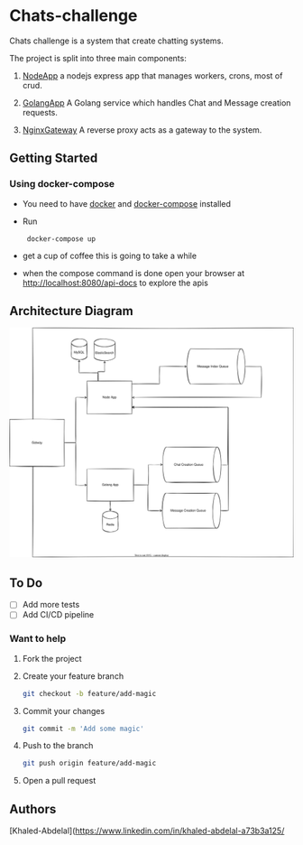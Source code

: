 # Chats-challenge

Chats challenge is a system that create chatting systems.

The project is split into three main components:

1. [NodeApp](./nodeApp) a nodejs express app that manages workers, crons, most of crud.

2. [GolangApp](./golanApp/) A Golang service which handles Chat and Message creation requests.

3. [NginxGateway](./nginx/) A reverse proxy acts as a gateway to the system.  

## Getting Started

### Using docker-compose

- You need to have [docker](https://www.docker.com/) and [docker-compose](https://docs.docker.com/compose/) installed
- Run

  ```shell
   docker-compose up
   ```

- get a cup of coffee this is going to take a while
- when the compose command is done open your browser at <http://localhost:8080/api-docs> to explore the apis

## Architecture Diagram

![Architecture](./architecture.svg)

## To Do

- [ ] Add more tests
- [ ] Add CI/CD pipeline  

### Want to help

1. Fork the project
2. Create your feature branch

    ```sh
    git checkout -b feature/add-magic
    ```

3. Commit your changes

    ```sh
    git commit -m 'Add some magic'
    ```

4. Push to the branch

    ```sh
    git push origin feature/add-magic
    ```

5. Open a pull request

## Authors

[Khaled-Abdelal](<https://www.linkedin.com/in/khaled-abdelal-a73b3a125/>
